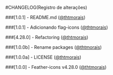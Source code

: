 ﻿#CHANGELOG(Registro de alterações)

###[1.0.1] - README.md ([@thtmorais](https://gitlab.com/thtmorais))

###[1.0.1] - Adicionando flag-icons ([@thtmorais](https://gitlab.com/thtmorais))

###[4.28.0] - Refactoring ([@thtmorais](https://gitlab.com/thtmorais))

###[1.0.0b] - Rename packages ([@thtmorais](https://gitlab.com/thtmorais))

###[1.0.0a] - LICENSE ([@thtmorais](https://gitlab.com/thtmorais))

###[1.0.0] - Feather-icons v4.28.0 ([@thtmorais](https://gitlab.com/thtmorais))